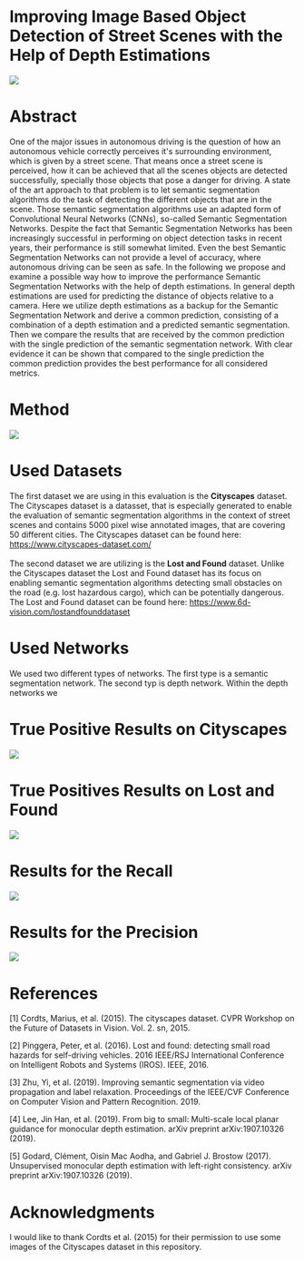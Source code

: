 #  Improving Image Based Object Detection of Street Scenes with the Help of Depth Estimations
![](images/sem_seg.png)
# Abstract
One of the major issues in autonomous driving is the question of how an autonomous vehicle correctly perceives it's surrounding environment, which is given by a street scene. That means once a street scene is perceived, how it can be achieved that all the scenes objects are detected successfully, specially those objects that pose a danger for driving. A state of the art approach to that problem is to let semantic segmentation algorithms do the task of detecting the different objects that are in the scene. Those semantic segmentation algorithms use an adapted form of Convolutional Neural Networks (CNNs), so-called Semantic Segmentation Networks. Despite the fact that Semantic Segmentation Networks has been increasingly successful in performing on object detection tasks in recent years, their performance is still somewhat limited. Even the best Semantic Segmentation Networks can not provide a level of accuracy, where autonomous driving can be seen as safe. In the following we propose and examine a possible way how to improve the performance Semantic Segmentation Networks with the help of depth estimations. In general depth estimations are used for predicting the distance of objects relative to a camera. Here we utilize depth estimations as a backup for the Semantic Segmentation Network and derive a common prediction, consisting of a combination of a depth estimation and a predicted semantic segmentation. Then we compare the results that are received by the common prediction with the single prediction of the semantic segmentation network. With clear evidence it can be shown that compared to the single prediction the common prediction provides the best performance for all considered metrics.
#  Method

![](images/method.png)
#  Used Datasets
The first dataset we are using in this evaluation is the **Cityscapes** dataset. The Cityscapes dataset is a datasset, that is especially generated to enable the evaluation of semantic segmentation algorithms in the context of street scenes and contains 5000 pixel wise annotated images, that are covering 50 different cities. The Cityscapes dataset can be found here: https://www.cityscapes-dataset.com/
<br/>
<br/>
The second dataset we are utilizing is the **Lost and Found** dataset. Unlike the Cityscapes dataset the Lost and Found dataset has its focus on enabling semantic segmentation algorithms detecting small obstacles on the road (e.g. lost hazardous cargo), which can be potentially dangerous. The Lost and Found dataset can be found here: https://www.6d-vision.com/lostandfounddataset
#  Used Networks
We used two different types of networks. The first type is a semantic segmentation network. The second typ is depth network. Within the depth networks we  
#  True Positive Results on Cityscapes
![](images/true_positives_cityscapes.png)
#  True Positives Results on Lost and Found
![](images/true_positives_lostandfound.png)
#  Results for the Recall
![](images/gains_recall.png)
#  Results for the Precision
![](images/precision.png)
#  References
<a id="1">[1]</a> 
Cordts, Marius, et al. (2015). 
The cityscapes dataset.
CVPR Workshop on the Future of Datasets in Vision. Vol. 2. sn, 2015.

<a id="1">[2]</a> 
Pinggera, Peter, et al. (2016). 
Lost and found: detecting small road hazards for self-driving vehicles.
2016 IEEE/RSJ International Conference on Intelligent Robots and Systems (IROS). IEEE, 2016.

<a id="1">[3]</a> 
Zhu, Yi, et al. (2019). 
Improving semantic segmentation via video propagation and label relaxation.
Proceedings of the IEEE/CVF Conference on Computer Vision and Pattern Recognition. 2019.

<a id="1">[4]</a> 
Lee, Jin Han, et al. (2019). 
From big to small: Multi-scale local planar guidance for monocular depth estimation.
arXiv preprint arXiv:1907.10326 (2019).


<a id="1">[5]</a> 
Godard, Clément, Oisin Mac Aodha, and Gabriel J. Brostow (2017). 
Unsupervised monocular depth estimation with left-right consistency.
arXiv preprint arXiv:1907.10326 (2019).

# Acknowledgments
I would like to thank Cordts et al. (2015) for their permission to use some images of the Cityscapes dataset in this 
repository.
